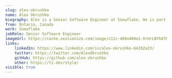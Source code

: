 ```yaml
---
slug: alex-okrushko
name: Alex Okrushko
biography: Alex is a Senior Software Engineer at Snowflake. He is part of the NgRx team, GDE in Angular, Angular Toronto organizer, and co-organizer of the official Angular Discord. In his free time, he loves to learn & share knowledge, provides NgRx workshops and helps with ts.dev/style - the TypeScript style guide.
from: Ontario, Canada 
work: Snowflake
jobRole: Senior Software Engineer
imageUrl: https://cache.sessionize.com/image/c12c-400o400o1-XrHrLBYhATPDLhuiSrEpXe.jpeg
links:
    linkedIn: https://www.linkedin.com/in/alex-okrushko-64262a33/
    twitter: https://twitter.com/AlexOkrushko
    gitHub: https://github.com/alex-okrushko
    other: https://ts.dev/style/
visible: true
---
```

